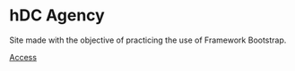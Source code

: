 # hDC Agency
Site made with the objective of practicing the use of Framework Bootstrap.

[Access](https://gabrielsantos198.github.io/hDC-Agency/)
